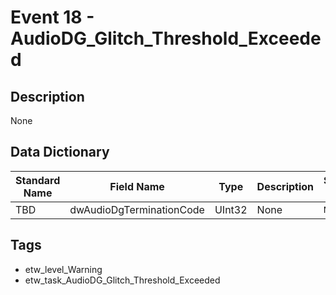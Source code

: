 # Event 18 - AudioDG_Glitch_Threshold_Exceeded

## Description
None

## Data Dictionary
|Standard Name|Field Name|Type|Description|Sample Value|
|---|---|---|---|---|
|TBD|dwAudioDgTerminationCode|UInt32|None|`None`|

## Tags
* etw_level_Warning
* etw_task_AudioDG_Glitch_Threshold_Exceeded
